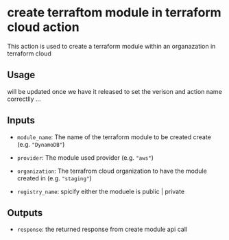 # create terraftom module in terraform cloud action
This action is used to create a terraform module within an organazation in terraform cloud

## Usage
will be updated once we have it released to set the verison and action name correctlly ...

## Inputs

-   `module_name`: The name of the terraform module to be created create (e.g. `"DynamoDB"`)

-   `provider`: The module  used provider (e.g. `"aws"`)

-   `organization`:  The terrafrom cloud organization to have the module created in (e.g. `"staging"`)

- `registry_name`: spicify either the moduele is  public | private 
 

## Outputs
-   `response`: the  returned response from create module api call 